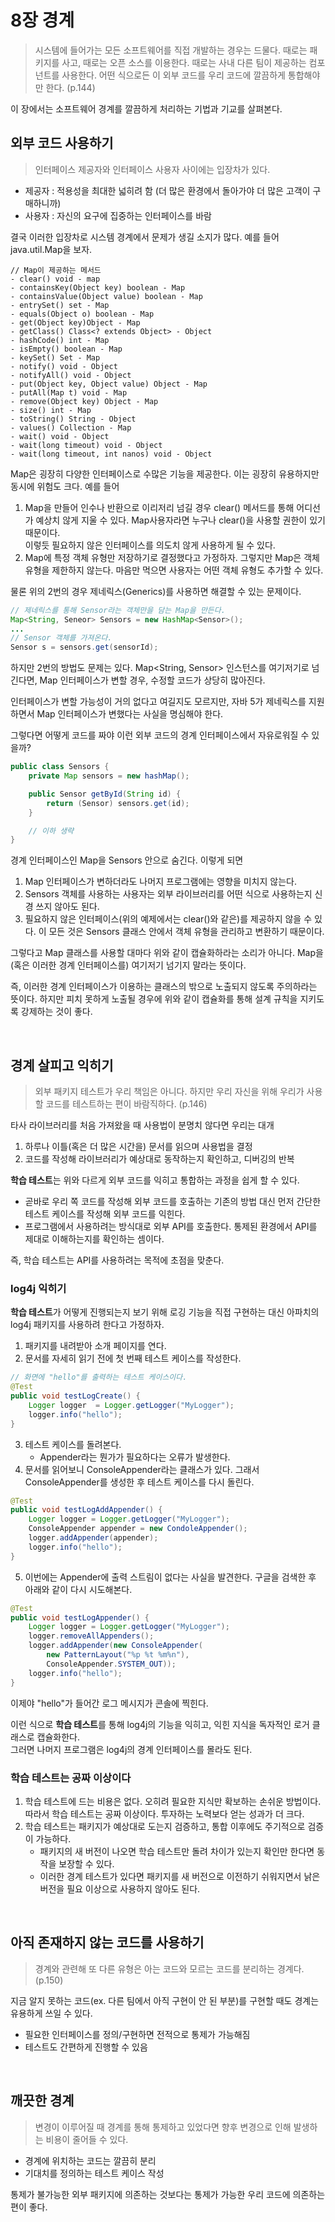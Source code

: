 # 8장 경계

> 시스템에 들어가는 모든 소프트웨어를 직접 개발하는 경우는 드물다. 때로는 패키지를 사고, 때로는 오픈 소스를 이용한다. 때로는 사내 다른 팀이 제공하는 컴포넌트를 사용한다. 어떤 식으로든 이 외부 코드를 우리 코드에 깔끔하게 통합해야만 한다. (p.144)

이 장에서는 소프트웨어 경계를 깔끔하게 처리하는 기법과 기교를 살펴본다.

## 외부 코드 사용하기
> 인터페이스 제공자와 인터페이스 사용자 사이에는 입장차가 있다.

- 제공자 : 적용성을 최대한 넓히려 함 (더 많은 환경에서 돌아가야 더 많은 고객이 구매하니까)
- 사용자 : 자신의 요구에 집중하는 인터페이스를 바람

결국 이러한 입장차로 시스템 경계에서 문제가 생길 소지가 많다. 예를 들어 java.util.Map을 보자.

```
// Map이 제공하는 메서드
- clear() void - map
- containsKey(Object key) boolean - Map
- containsValue(Object value) boolean - Map
- entrySet() set - Map
- equals(Object o) boolean - Map
- get(Object key)Object - Map
- getClass() Class<? extends Object> - Object
- hashCode() int - Map
- isEmpty() boolean - Map
- keySet() Set - Map
- notify() void - Object
- notifyAll() void - Object
- put(Object key, Object value) Object - Map
- putAll(Map t) void - Map
- remove(Object key) Object - Map
- size() int - Map
- toString() String - Object
- values() Collection - Map
- wait() void - Object
- wait(long timeout) void - Object
- wait(long timeout, int nanos) void - Object
```

Map은 굉장히 다양한 인터페이스로 수많은 기능을 제공한다. 이는 굉장히 유용하지만 동시에 위험도 크다. 예를 들어
1. Map을 만들어 인수나 반환으로 이리저리 넘길 경우 clear() 메서드를 통해 어디선가 예상치 않게 지울 수 있다. Map사용자라면 누구나 clear()을 사용할 권한이 있기 때문이다. </br> 이렇듯 필요하지 않은 인터페이스를 의도치 않게 사용하게 될 수 있다.
2. Map에 특정 객체 유형만 저장하기로 결정했다고 가정하자. 그렇지만 Map은 객체 유형을 제한하지 않는다. 마음만 먹으면 사용자는 어떤 객체 유형도 추가할 수 있다.

물론 위의 2번의 경우 제네릭스(Generics)를 사용하면 해결할 수 있는 문제이다.

```java
// 제네릭스를 통해 Sensor라는 객체만을 담는 Map을 만든다.
Map<String, Seneor> Sensors = new HashMap<Sensor>();
...
// Sensor 객체를 가져온다.
Sensor s = sensors.get(sensorId);
```

하지만 2번의 방법도 문제는 있다. Map<String, Sensor> 인스턴스를 여기저기로 넘긴다면, Map 인터페이스가 변할 경우, 수정할 코드가 상당히 많아진다.

인터페이스가 변할 가능성이 거의 없다고 여길지도 모르지만, 자바 5가 제네릭스를 지원하면서 Map 인터페이스가 변했다는 사실을 명심해야 한다. 

그렇다면 어떻게 코드를 짜야 이런 외부 코드의 경계 인터페이스에서 자유로워질 수 있을까?

```java
public class Sensors {
    private Map sensors = new hashMap();

    public Sensor getById(String id) {
        return (Sensor) sensors.get(id);
    }

    // 이하 생략
}
```

경계 인터페이스인 Map을 Sensors 안으로 숨긴다. 이렇게 되면
1. Map 인터페이스가 변하더라도 나머지 프로그램에는 영향을 미치지 않는다.
2. Sensors 객체를 사용하는 사용자는 외부 라이브러리를 어떤 식으로 사용하는지 신경 쓰지 않아도 된다.
3. 필요하지 않은 인터페이스(위의 예제에서는 clear()와 같은)를 제공하지 않을 수 있다.
이 모든 것은 Sensors 클래스 안에서 객체 유형을 관리하고 변환하기 때문이다.

그렇다고 Map 클래스를 사용할 대마다 위와 같이 캡슐화하라는 소리가 아니다. Map을(혹은 이러한 경계 인터페이스를) 여기저기 넘기지 말라는 뜻이다.

즉, 이러한 경계 인터페이스가 이용하는 클래스의 밖으로 노출되지 않도록 주의하라는 뜻이다. 하지만 피치 못하게 노출될 경우에 위와 같이 캡슐화를 통해 설계 규칙을 지키도록 강제하는 것이 좋다.

</br>

## 경계 살피고 익히기
> 외부 패키지 테스트가 우리 책임은 아니다. 하지만 우리 자신을 위해 우리가 사용할 코드를 테스트하는 편이 바람직하다. (p.146)

타사 라이브러리를 처음 가져왔을 때 사용법이 분명치 않다면 우리는 대개
1. 하루나 이틀(혹은 더 많은 시간을) 문서를 읽으며 사용법을 결정
2. 코드를 작성해 라이브러리가 예상대로 동작하는지 확인하고, 디버깅의 반복

**학습 테스트**는 위와 다르게 외부 코드를 익히고 통합하는 과정을 쉽게 할 수 있다.

- 곧바로 우리 쪽 코드를 작성해 외부 코드를 호출하는 기존의 방법 대신 먼저 간단한 테스트 케이스를 작성해 외부 코드를 익힌다.
- 프로그램에서 사용하려는 방식대로 외부 API를 호출한다. 통제된 환경에서 API를 제대로 이해하는지를 확인하는 셈이다.

즉, 학습 테스트는 API를 사용하려는 목적에 초점을 맞춘다.

### log4j 익히기

**학습 테스트**가 어떻게 진행되는지 보기 위해 로깅 기능을 직접 구현하는 대신 아파치의 log4j 패키지를 사용하려 한다고 가정하자.
1. 패키지를 내려받아 소개 페이지를 연다.
2. 문서를 자세히 읽기 전에 첫 번째 테스트 케이스를 작성한다.

```java
// 화면에 "hello"를 출력하는 테스트 케이스이다.
@Test
public void testLogCreate() {
    Logger logger  = Logger.getLogger("MyLogger");
    logger.info("hello");
}
```

3. 테스트 케이스를 돌려본다.
    - Appender라는 뭔가가 필요하다는 오류가 발생한다.
4. 문서를 읽어보니 ConsoleAppender라는 클래스가 있다. 그래서 ConsoleAppender를 생성한 후 테스트 케이스를 다시 돌린다.

```java
@Test
public void testLogAddAppender() {
    Logger logger = Logger.getLogger("MyLogger");
    ConsoleAppender appender = new CondoleAppender();
    logger.addAppender(appender);
    logger.info("hello");
}
```

5. 이번에는 Appender에 출력 스트림이 없다는 사실을 발견한다. 구글을 검색한 후 아래와 같이 다시 시도해본다.

```java
@Test
public void testLogAppender() {
    Logger logger = Logger.getLogger("MyLogger");
    logger.removeAllAppenders();
    logger.addAppender(new ConsoleAppender(
        new PatternLayout("%p %t %m%n"),
        ConsoleAppender.SYSTEM_OUT));
    logger.info("hello");
}
```

이제야 "hello"가 들어간 로그 메시지가 콘솔에 찍힌다.

이런 식으로 **학습 테스트**를 통해 log4j의 기능을 익히고, 익힌 지식을 독자적인 로거 클래스로 캡슐화한다. </br>
그러면 나머지 프로그램은 log4j의 경계 인터페이스를 몰라도 된다.

### 학습 테스트는 공짜 이상이다

1. 학습 테스트에 드는 비용은 없다. 오히려 필요한 지식만 확보하는 손쉬운 방법이다. 따라서 학습 테스트는 공짜 이상이다. 투자하는 노력보다 얻는 성과가 더 크다.
2. 학습 테스트는 패키지가 예상대로 도는지 검증하고, 통합 이후에도 주기적으로 검증이 가능하다.
    - 패키지의 새 버전이 나오면 학습 테스트만 돌려 차이가 있는지 확인만 한다면 동작을 보장할 수 있다.
    - 이러한 경계 테스트가 있다면 패키지를 새 버전으로 이전하기 쉬워지면서 낡은 버전을 필요 이상으로 사용하지 않아도 된다.

</br>

## 아직 존재하지 않는 코드를 사용하기
> 경계와 관련해 또 다른 유형은 아는 코드와 모르는 코드를 분리하는 경계다. (p.150)

지금 알지 못하는 코드(ex. 다른 팀에서 아직 구현이 안 된 부분)를 구현할 때도 경계는 유용하게 쓰일 수 있다. 

* 필요한 인터페이스를 정의/구현하면 전적으로 통제가 가능해짐
* 테스트도 간편하게 진행할 수 있음

</br>

## 깨끗한 경계
> 변경이 이루어질 때 경계를 통해 통제하고 있었다면 향후 변경으로 인해 발생하는 비용이 줄어들 수 있다.

* 경계에 위치하는 코드는 깔끔히 분리
* 기대치를 정의하는 테스트 케이스 작성

통제가 불가능한 외부 패키지에 의존하는 것보다는 통제가 가능한 우리 코드에 의존하는 편이 좋다.
